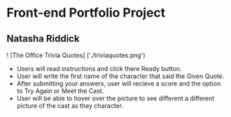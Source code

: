 # Front-end Portfolio Project

## Natasha Riddick


! [The Office Trivia Quotes] ('./triviaquotes.png')
- Users will read instructions and click there Ready button.
- User will write the first name of the character that said the Given Quote.
- After submitting your answers, user will recieve a score and the option to Try Again or Meet the Cast.
- User will be able to hover over the picture to see different a different picture of the cast as they character.